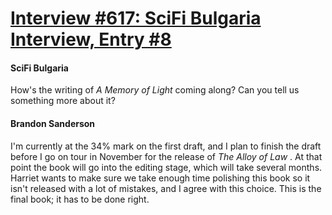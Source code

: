 # [Interview #617: SciFi Bulgaria Interview, Entry #8](https://www.theoryland.com/intvmain.php?i=617#8)

#### SciFi Bulgaria

How's the writing of
*A Memory of Light*
coming along? Can you tell us something more about it?

#### Brandon Sanderson

I'm currently at the 34% mark on the first draft, and I plan to finish the draft before I go on tour in November for the release of
*The Alloy of Law*
. At that point the book will go into the editing stage, which will take several months. Harriet wants to make sure we take enough time polishing this book so it isn't released with a lot of mistakes, and I agree with this choice. This is the final book; it has to be done right.

